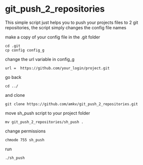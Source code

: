 # git_push_2_repositories

This simple script just helps you to push your projects files to 2 git repositories, the script simply changes the config file names

make a copy of your config file in the .git folder
```
cd .git
cp config config_g
```

change the url variable in config_g
```
url =  https://github.com/your_login/project.git
```
go back

```
cd ../
```

and clone 
```
git clone https://github.com/amkv/git_push_2_repositories.git
```

move sh_push script to your project folder
```
mv git_push_2_repositories/sh_push .
```
change permissions
```
chmode 755 sh_push
```
run
```
./sh_push
```
